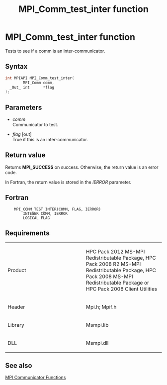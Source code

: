 ﻿---
title: MPI_Comm_test_inter function
TOCTitle: MPI_Comm_test_inter function
ms:assetid: a70de0d0-e4f1-4215-a31d-d482a0606f8c
ms:mtpsurl: https://msdn.microsoft.com/en-us/library/Dn473287(v=VS.85)
ms:contentKeyID: 59360833
ms.date: 03/28/2018
mtps_version: v=VS.85
f1_keywords:
- MPI_COMM_TEST_INTER
- mpif/MPI_Comm_test_inter
- mpi/MPI_COMM_TEST_INTER
dev_langs:
- C++
- C
---

# MPI\_Comm\_test\_inter function

 Tests to see if a comm is an inter-communicator.

## Syntax

``` c++
int MPIAPI MPI_Comm_test_inter(
        MPI_Comm comm,
  _Out_ int      *flag
);
```

## Parameters

  - *comm*  
    Communicator to test.

  - *flag* \[out\]  
    True if this is an inter-communicator.

## Return value

Returns **MPI\_SUCCESS** on success. Otherwise, the return value is an error code.

In Fortran, the return value is stored in the *IERROR* parameter.

## Fortran

``` FORTRAN
    MPI_COMM_TEST_INTER(COMM, FLAG, IERROR)
        INTEGER COMM, IERROR
        LOGICAL FLAG
```

## Requirements

<table>
<colgroup>
<col style="width: 50%" />
<col style="width: 50%" />
</colgroup>
<tbody>
<tr class="odd">
<td><p>Product</p></td>
<td><p>HPC Pack 2012 MS-MPI Redistributable Package, HPC Pack 2008 R2 MS-MPI Redistributable Package, HPC Pack 2008 MS-MPI Redistributable Package or HPC Pack 2008 Client Utilities</p></td>
</tr>
<tr class="even">
<td><p>Header</p></td>
<td>Mpi.h;
Mpif.h</td>
</tr>
<tr class="odd">
<td><p>Library</p></td>
<td>Msmpi.lib</td>
</tr>
<tr class="even">
<td><p>DLL</p></td>
<td>Msmpi.dll</td>
</tr>
</tbody>
</table>


## See also

[MPI Communicator Functions](mpi-communicator-functions.md)

